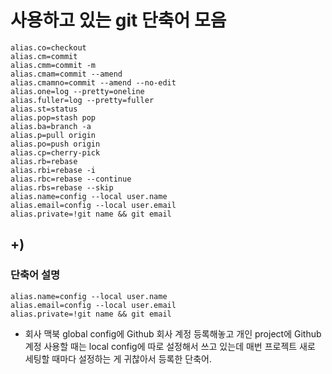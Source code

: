 # 사용하고 있는 git 단축어 모음
```git
alias.co=checkout
alias.cm=commit
alias.cmm=commit -m
alias.cmam=commit --amend
alias.cmamno=commit --amend --no-edit
alias.one=log --pretty=oneline
alias.fuller=log --pretty=fuller
alias.st=status
alias.pop=stash pop
alias.ba=branch -a
alias.p=pull origin
alias.po=push origin
alias.cp=cherry-pick
alias.rb=rebase
alias.rbi=rebase -i
alias.rbc=rebase --continue
alias.rbs=rebase --skip
alias.name=config --local user.name
alias.email=config --local user.email
alias.private=!git name && git email
```

## +)

### 단축어 설명
```git
alias.name=config --local user.name
alias.email=config --local user.email
alias.private=!git name && git email
```
- 회사 맥북 global config에 Github 회사 계정 등록해놓고
  개인 project에 Github 계정 사용할 때는 local config에 따로 설정해서 쓰고 있는데
  매번 프로젝트 새로 세팅할 때마다 설정하는 게 귀찮아서 등록한 단축어.
